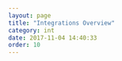 ```yaml
---
layout: page
title: "Integrations Overview"
category: int
date: 2017-11-04 14:40:33
order: 10
---
```



